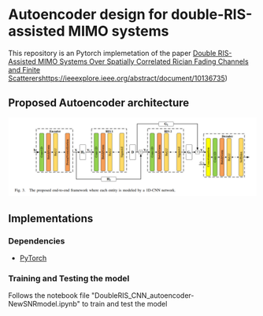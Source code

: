 # Autoencoder design for double-RIS-assisted MIMO systems
This repository is an Pytorch implemetation of the paper [Double RIS-Assisted MIMO Systems Over Spatially Correlated Rician Fading Channels and Finite Scatterers](https://ieeexplore.ieee.org/abstract/document/10136735)https://ieeexplore.ieee.org/abstract/document/10136735)
## Proposed Autoencoder architecture
![image](https://github.com/Anleha/Autoencoder-design-for-double-RIS-assisted-MIMO-systems/blob/main/Autoencoder_systemModel.PNG)
## Implementations

### Dependencies

- [PyTorch](http://pytorch.org/)

### Training and Testing the model
Follows the notebook file "DoubleRIS_CNN_autoencoder-NewSNRmodel.ipynb" to train and test the model
